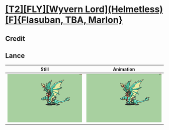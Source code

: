 # [\[T2\]\[FLY\]\[Wyvern Lord\]\(Helmetless\)\[F\]{Flasuban, TBA, Marlon}](../)

## Credit


	
## Lance

| Still | Animation |
| :---: | :-------: |
| ![Lance still](./Lance_000.png) | ![Lance animation](./Lance.gif) |

